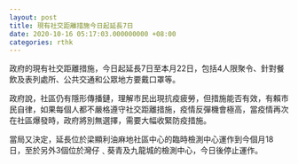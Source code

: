 ```yaml
---
layout: post
title: 現有社交距離措施今日起延長7日
date: 2020-10-16 05:17:03.000000000 +08:00
categories: rthk
---
```


政府的現有社交距離措施，今日起延長7日至本月22日，包括4人限聚令、針對餐飲及表列處所、公共交通和公眾地方要戴口罩等。

政府說，社區仍有隱形傳播鏈，理解市民出現抗疫疲勞，但措施能否有效，有賴市民自律，如果每個人都不嚴格遵守社交距離措施，疫情反彈機會極高，當疫情再次在社區爆發時，政府將別無選擇，需要大幅收緊防疫措施。

當局又決定，延長位於梁顯利油麻地社區中心的臨時檢測中心運作到今個月18日，至於另外3個位於灣仔﹑葵青及九龍城的檢測中心，今日後停止運作。
